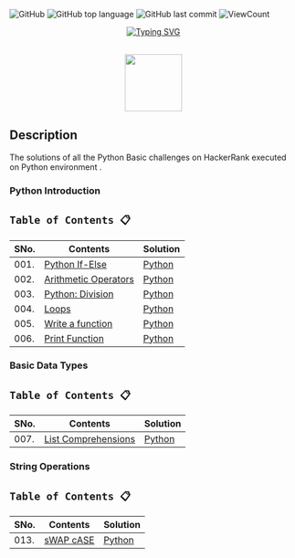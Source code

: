 
![GitHub](https://img.shields.io/github/license/gowthamdongari/Python-Hacker-Rank)
![GitHub top language](https://img.shields.io/github/languages/top/gowthamdongari/Python-Hacker-Rank)
![GitHub last commit](https://img.shields.io/github/last-commit/gowthamdongari/Python-Hacker-Rank)
![ViewCount](https://views.whatilearened.today/views/github/gowthamdongari/Python-Hacker-Rank.svg?cache=remove)

<p align="center"><a href="https://git.io/typing-svg"><img src="https://readme-typing-svg.herokuapp.com?font=Fira+Code&weight=600&size=25&pause=1000&color=D0D3D4&background=000000&center=true&vCenter=true&width=435&lines=Python+Hacker+Rank+Solutions" alt="Typing SVG" /></a>
</p>

<p align="center">  
	<br>
	<a href="https://https://www.hackerrank.com/gowthamdongari">
        <img height=100 src="https://user-images.githubusercontent.com/1194257/65596422-1cef2080-df97-11e9-9abb-a225204d1805.png"> 
    </a>
    <br>
</p>

## Description
The solutions of all the Python Basic challenges on HackerRank executed on Python environment .

### Python Introduction

## `Table of Contents 📋`
| **SNo.**  | **Contents**                              | **Solution** |
|-----------|-------------------------------------------|--------------------|
| 001.        | [Python If-Else](https://www.hackerrank.com/challenges/py-if-else/problem) | [Python](https://github.com/gowthamdongari/Python-Hacker-Rank/blob/145f1537dd947fea0322af3baa1ff539297feb3b/1.%20Python%20Introduction%20(1%20to%206)/1.%20If_Else.py)  |
| 002.        | [Arithmetic Operators](https://www.hackerrank.com/challenges/python-arithmetic-operators/problem) | [Python](https://github.com/gowthamdongari/Python-Hacker-Rank/blob/145f1537dd947fea0322af3baa1ff539297feb3b/1.%20Python%20Introduction%20(1%20to%206)/2.%20Airthmetic%20Operators.py)  |
| 003.        | [Python: Division](https://www.hackerrank.com/challenges/python-division/problem) | [Python](https://github.com/gowthamdongari/Python-Hacker-Rank/blob/145f1537dd947fea0322af3baa1ff539297feb3b/1.%20Python%20Introduction%20(1%20to%206)/3.%20Division.py)  |
| 004.        | [Loops](https://www.hackerrank.com/challenges/python-loops/problem) | [Python](https://github.com/gowthamdongari/Python-Hacker-Rank/blob/145f1537dd947fea0322af3baa1ff539297feb3b/1.%20Python%20Introduction%20(1%20to%206)/4.%20Loops.py) |
| 005.        | [Write a function](https://www.hackerrank.com/challenges/write-a-function/problem) | [Python](https://github.com/gowthamdongari/Python-Hacker-Rank/blob/145f1537dd947fea0322af3baa1ff539297feb3b/1.%20Python%20Introduction%20(1%20to%206)/5.%20Write%20a%20function%20(Leap_yr).py)  | 
| 006.        | [Print Function](https://www.hackerrank.com/challenges/python-print/problem) | [Python](https://github.com/gowthamdongari/Python-Hacker-Rank/blob/145f1537dd947fea0322af3baa1ff539297feb3b/1.%20Python%20Introduction%20(1%20to%206)/6.%20Print_Function.py) |


### Basic Data Types

## `Table of Contents 📋`
| **SNo.**  | **Contents**                              | **Solution** |
|-----------|-------------------------------------------|--------------------|
| 007.        | [List Comprehensions](https://www.hackerrank.com/challenges/list-comprehensions/problem) | [Python](https://github.com/gowthamdongari/Python-Hacker-Rank/blob/79399b7f5fb834395090c292a844fbf6bfef33a1/2.%20Basic%20Data%20Types%20(6%20to%2012)/7.%20List%20Comprehension.py)  |


### String Operations

## `Table of Contents 📋`
| **SNo.**  | **Contents**                              | **Solution** |
|-----------|-------------------------------------------|--------------------|
| 013.        | [sWAP cASE](https://www.hackerrank.com/challenges/swap-case/problem) | [Python](https://github.com/gowthamdongari/Python-Hacker-Rank/blob/79399b7f5fb834395090c292a844fbf6bfef33a1/3.%20Strings%20Operations%20(13%20to%2025)/13.%20sWAP%20cASE.py)  |
